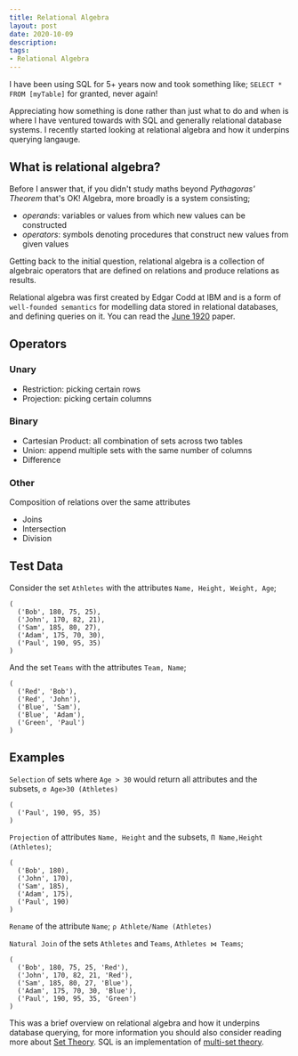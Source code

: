 ```yaml
---
title: Relational Algebra
layout: post
date: 2020-10-09
description: 
tags:
- Relational Algebra
---
```


I have been using SQL for 5+ years now and took something like; `SELECT * FROM [myTable]` for granted, never again! 

Appreciating how something is done rather than just what to do and when is where I have ventured towards with SQL and 
generally relational database systems. I recently started looking at relational algebra and how it underpins querying langauge.

## What is relational algebra?

Before I answer that, if you didn't study maths beyond _Pythagoras' Theorem_ that's OK! Algebra, more broadly is a system 
consisting; 
- *operands*: variables or values from which new values can be constructed
- *operators*: symbols denoting procedures that construct new values from given values 

Getting back to the initial question, relational algebra is a collection of algebraic operators that are defined on relations 
and produce relations as results.

Relational algebra was first created by Edgar Codd at IBM and is a form of `well-founded semantics` for modelling data stored in 
relational databases, and defining queries on it. You can read the 
[June 1920](https://www.seas.upenn.edu/~zives/03f/cis550/codd.pdf) paper.

## Operators

### Unary

- Restriction: picking certain rows
- Projection: picking certain columns

### Binary

- Cartesian Product: all combination of sets across two tables
- Union: append multiple sets with the same number of columns 
- Difference

### Other

Composition of relations over the same attributes
- Joins
- Intersection
- Division


## Test Data

Consider the set `Athletes` with the attributes `Name, Height, Weight, Age`;

```
(
  ('Bob', 180, 75, 25),
  ('John', 170, 82, 21),
  ('Sam', 185, 80, 27),
  ('Adam', 175, 70, 30),
  ('Paul', 190, 95, 35)
)
```

And the set `Teams` with the attributes `Team, Name`;

```
(
  ('Red', 'Bob'),
  ('Red', 'John'),
  ('Blue', 'Sam'),
  ('Blue', 'Adam'),
  ('Green', 'Paul')
)
```

## Examples

`Selection` of sets where `Age > 30` would return all attributes and the subsets, `σ Age>30 (Athletes)`

```
(
  ('Paul', 190, 95, 35)
)
```

`Projection` of attributes `Name, Height` and the subsets, `Π Name,Height (Athletes)`;

```
(
  ('Bob', 180),
  ('John', 170),
  ('Sam', 185),
  ('Adam', 175),
  ('Paul', 190)
)
```

`Rename` of the attribute `Name`; `ρ Athlete/Name (Athletes)`

`Natural Join` of the sets `Athletes` and `Teams`, `Athletes ⋈ Teams`;

```
(
  ('Bob', 180, 75, 25, 'Red'),
  ('John', 170, 82, 21, 'Red'),
  ('Sam', 185, 80, 27, 'Blue'),
  ('Adam', 175, 70, 30, 'Blue'),
  ('Paul', 190, 95, 35, 'Green')
)
```

This was a brief overview on relational algebra and how it underpins database querying, for more information you should also 
consider reading more about [Set Theory](https://en.wikipedia.org/wiki/Set_theory). SQL is an implementation of 
[multi-set theory](https://en.wikipedia.org/wiki/Multiset).
